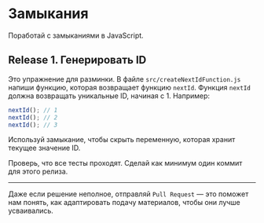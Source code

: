 # Замыкания

Поработай с замыканиями в JavaScript.

## Release 1. Генерировать ID
Это упражнение для разминки. В файле `src/createNextIdFunction.js` напиши функцию, которая возвращает функцию `nextId`. Функция `nextId` должна возвращать уникальные ID, начиная с 1. Например:

```js
nextId(); // 1
nextId(); // 2
nextId(); // 3
```

Используй замыкание, чтобы скрыть переменную, которая хранит текущее значение ID.

Проверь, что все тесты проходят. Сделай как минимум один коммит для этого релиза.

---
Даже если решение неполное, отправляй `Pull Request` — это поможет нам понять, как адаптировать подачу материалов, чтобы они лучше усваивались.
